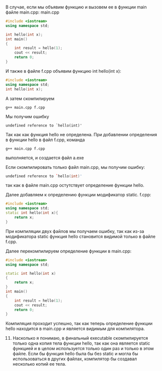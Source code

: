В случае, если мы объявим функцию и вызовем ее в функции main файле main.cpp:
main.cpp
```cpp
#include <iostream>
using namespace std;

int hello(int x);
int main()
{
    int result = hello(1);
    cout << result;
    return 0;
}
```
И также в файле f.cpp объявим функцию int hello(int x):


```cpp
#include <iostream>
using namespace std;
int hello(int x);
```
А затем скомпилируем
```
g++ main.cpp f.cpp
```
Мы получим ошибку
```
undefined reference to `hello(int)'
```
Так как как функция hello не определена.
При добавлении определения в функции hello в файл f.cpp, команда 
```
g++ main.cpp f.cpp
```
выполняется, и создается файл a.exe

Если скомпилировать только файл main.cpp, мы получим ошибку:
```cpp
undefined reference to `hello(int)'
```
так как в файле main.cpp остутствует определение функции hello.


Далее добавляем к определению функции модификатор static.
f.cpp:
```cpp
#include <iostream>
using namespace std;
static int hello(int x){
    return x;
}
```
При компиляции двух файлов мы получаем ошибку, так как из-за модификатора static функция hello становится видимой только в файле f.cpp.

Далее перекомпилируем определение функции в main.cpp:
```cpp
#include <iostream>
using namespace std;

static int hello(int x)
{
    return x;
}
int main()
{
    int result = hello(1);
    cout << result;
    return 0;
}
```
Компиляция проходит успешно, так как теперь определение функции hello находится в main.cpp и является видимым для компилятора.

11. Насколько я понимаю, в финальный executable скомпилируется только одна копия тела функции hello, так как она является static функцией и в целом используется только один раз и только в этом файле. Если бы функция hello была бы без static и могла бы использоваться в других файлах, компилятор бы создавал несколько копий ее тела.
